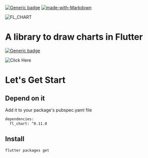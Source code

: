 [![Generic badge](https://img.shields.io/badge/LIB-FL_CHART-1f425f.svg)](https://pub.dev/packages/fl_chart)
[![made-with-Markdown](https://img.shields.io/badge/Made%20with-Flutter-blue.svg)](https://flutter.dev/)

![FL_CHART](https://raw.githubusercontent.com/imaNNeoFighT/fl_chart/master/repo_files/images/landing_logo.jpg)

# A library to draw charts in Flutter

[![Generic badge](https://img.shields.io/badge/ClickHere-GitPages-red.svg)](https://philippe-nau.github.io/FL-Chart---Flutter/build/web/#/)

![Click Here](https://i.picasion.com/pic90/b907191251048435f497cf2c0fcf5586.gif)

# Let's Get Start

## Depend on it

Add it to your package's pubspec.yaml file

```bash
dependencies:
  fl_chart: ^0.11.0
```

## Install
```bash
flutter packages get
```
